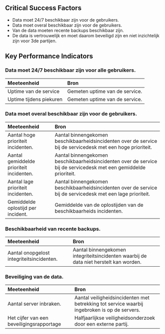 ## Critical Success Factors

* Data moet 24/7 beschikbaar zijn voor de gebruikers.
* Data moet overal beschikbaar zijn voor de gebruikers.
* Van de data moeten recente backups beschikbaar zijn.
* De data is vertrouwelijk en moet daarom beveiligd zijn en niet inzichtelijk zijn voor 3de partijen.

## Key Performance Indicators

### Data moet 24/7 beschikbaar zijn voor alle gebruikers.

| Meeteenheid             | Bron                           |
| :----------             | :---                           |
| Uptime van de service   | Gemeten uptime van de service. |
| Uptime tijdens piekuren | Gemeten uptime van de service. |

### Data moet overal beschikbaar zijn voor de gebruikers.

| Meeteenheid                              | Bron                                                                                                              |
| :----------                              | :---                                                                                                              |
| Aantal hoge prioriteit incidenten.       | Aantal binnengekomen beschikbaarheidsincidenten over de service bij de servicedesk met een hoge prioriteit.       |
| Aantal gemiddelde prioriteit incidenten. | Aantal binnengekomen beschikbaarheidsincidenten over de service bij de servicedesk met een gemiddelde prioriteit. |
| Aantal lage prioriteit incidenten.       | Aantal binnengekomen beschikbaarheidsincidenten over de service bij de servicedesk met een lage prioriteit.       |
| Gemiddelde oplostijd per incident.       | Gemiddelde van de oplostijden van de beschikbaarheids incidenten.                                                 |

### Beschikbaarheid van recente backups.

| Meeteenheid                               | Bron                                                                                  |
| :----------                               | :---                                                                                  |
| Aantal onopgelost integriteitsincidenten. | Aantal binnengekomen integriteitsincidenten waarbij de data niet herstelt kan worden. |

### Beveiliging van de data.

| Meeteenheid                               | Bron                                                                                         |
| :----------                               | :---                                                                                         |
| Aantal server inbraken.                   | Aantal veiligheidsincidenten met betrekking tot service waarbij ingebroken is op de servers. |
| Het cijfer van een beveiligingsrapportage | Halfjaarlijkse veiligheidsonderzoek door een externe partij.                                 |




